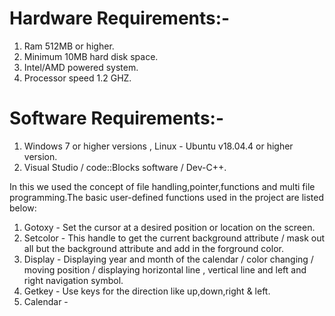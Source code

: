 # Hardware Requirements:-
1) Ram 512MB or higher.
2) Minimum 10MB hard disk space.
3) Intel/AMD powered system.
4) Processor speed 1.2 GHZ.

# Software Requirements:-
1) Windows 7 or higher versions , Linux - Ubuntu v18.04.4 or higher version.
2) Visual Studio / code::Blocks software / Dev-C++.

In this we used the concept of file handling,pointer,functions and multi file programming.The basic user-defined functions used in the project are listed below:

1) Gotoxy - Set the cursor at a desired position or location on the screen.
2) Setcolor - This handle to get the current background attribute / mask out all but the background attribute and add in the forground color.
3) Display - Displaying year and month of the calendar / color changing / moving position / displaying horizontal line , vertical line and left and right navigation symbol.
4) Getkey - Use keys for the direction like up,down,right & left.
5) Calendar - 


  


